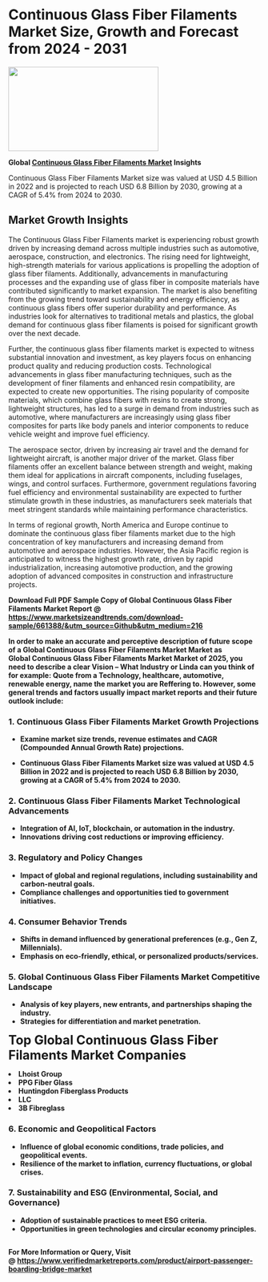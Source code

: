 <H1>Continuous Glass Fiber Filaments Market Size, Growth and Forecast from 2024 - 2031</H1><img class="aligncenter size-medium wp-image-584254" src="https://thirdeyenews.in/wp-content/uploads/2024/09/Global-Market-Research-300x168.jpeg" alt="" width="300" height="168" /><p><strong>Global&nbsp;<a href="https://www.marketsizeandtrends.com/download-sample/661388/&amp;utm_source=Github&utm_medium=216">Continuous Glass Fiber Filaments Market</a> Insights</strong></p><p>Continuous Glass Fiber Filaments Market size was valued at USD 4.5 Billion in 2022 and is projected to reach USD 6.8 Billion by 2030, growing at a CAGR of 5.4% from 2024 to 2030.</p><p><h2>Market Growth Insights</h2> <p>The Continuous Glass Fiber Filaments market is experiencing robust growth driven by increasing demand across multiple industries such as automotive, aerospace, construction, and electronics. The rising need for lightweight, high-strength materials for various applications is propelling the adoption of glass fiber filaments. Additionally, advancements in manufacturing processes and the expanding use of glass fiber in composite materials have contributed significantly to market expansion. The market is also benefiting from the growing trend toward sustainability and energy efficiency, as continuous glass fibers offer superior durability and performance. As industries look for alternatives to traditional metals and plastics, the global demand for continuous glass fiber filaments is poised for significant growth over the next decade.</p> <p><strong></strong></p> <p>Further, the continuous glass fiber filaments market is expected to witness substantial innovation and investment, as key players focus on enhancing product quality and reducing production costs. Technological advancements in glass fiber manufacturing techniques, such as the development of finer filaments and enhanced resin compatibility, are expected to create new opportunities. The rising popularity of composite materials, which combine glass fibers with resins to create strong, lightweight structures, has led to a surge in demand from industries such as automotive, where manufacturers are increasingly using glass fiber composites for parts like body panels and interior components to reduce vehicle weight and improve fuel efficiency.</p> <p>The aerospace sector, driven by increasing air travel and the demand for lightweight aircraft, is another major driver of the market. Glass fiber filaments offer an excellent balance between strength and weight, making them ideal for applications in aircraft components, including fuselages, wings, and control surfaces. Furthermore, government regulations favoring fuel efficiency and environmental sustainability are expected to further stimulate growth in these industries, as manufacturers seek materials that meet stringent standards while maintaining performance characteristics.</p> <p>In terms of regional growth, North America and Europe continue to dominate the continuous glass fiber filaments market due to the high concentration of key manufacturers and increasing demand from automotive and aerospace industries. However, the Asia Pacific region is anticipated to witness the highest growth rate, driven by rapid industrialization, increasing automotive production, and the growing adoption of advanced composites in construction and infrastructure projects.</p> <p><strong></p><p><span class=""><strong>Download Full PDF Sample Copy of Global Continuous Glass Fiber Filaments Market Report</strong> @ <a href="https://www.marketsizeandtrends.com/download-sample/661388/&amp;utm_source=Github&utm_medium=216" target="_blank">https://www.marketsizeandtrends.com/download-sample/661388/&amp;utm_source=Github&utm_medium=216</a></span></p><p>In order to make an accurate and perceptive description of future scope of a Global&nbsp;Continuous Glass Fiber Filaments Market Market as Global&nbsp;Continuous Glass Fiber Filaments Market Market of 2025, you need to describe a clear Vision &ndash; What Industry or Linda can you think of for example: Quote from a Technology, healthcare, automotive, renewable energy, name the market you are Reffering to. However, some general trends and factors usually impact market reports and their future outlook include:</p><h3>1.&nbsp;<strong>Continuous Glass Fiber Filaments Market Growth Projections</strong></h3><ul><li>Examine market size trends, revenue estimates and CAGR (Compounded Annual Growth Rate) projections.</li><li><p>Continuous Glass Fiber Filaments Market size was valued at USD 4.5 Billion in 2022 and is projected to reach USD 6.8 Billion by 2030, growing at a CAGR of 5.4% from 2024 to 2030.</p></li></ul><h3>2.&nbsp;<strong>Continuous Glass Fiber Filaments Market Technological Advancements</strong></h3><ul><li>Integration of AI, IoT, blockchain, or automation in the industry.</li><li>Innovations driving cost reductions or improving efficiency.</li></ul><h3>3.&nbsp;<strong>Regulatory and Policy Changes</strong></h3><ul><li>Impact of global and regional regulations, including sustainability and carbon-neutral goals.</li><li>Compliance challenges and opportunities tied to government initiatives.</li></ul><h3>4.&nbsp;<strong>Consumer Behavior Trends</strong></h3><ul><li>Shifts in demand influenced by generational preferences (e.g., Gen Z, Millennials).</li><li>Emphasis on eco-friendly, ethical, or personalized products/services.</li></ul><h3>5.&nbsp;<strong>Global Continuous Glass Fiber Filaments Market Competitive Landscape</strong></h3><ul><li>Analysis of key players, new entrants, and partnerships shaping the industry.</li><li>Strategies for differentiation and market penetration.</li></ul><p data-pm-slice="1 1 []"><span style="color: inherit; font-family: inherit; font-size: 25px;">Top Global Continuous Glass Fiber Filaments Market Companies</span></p><div class="" data-test-id=""><p><li>Lhoist Group</li><li> PPG Fiber Glass</li><li> Huntingdon Fiberglass Products</li><li> LLC</li><li> 3B Fibreglass</li></p></div><h3>6.&nbsp;<strong>Economic and Geopolitical Factors</strong></h3><ul><li>Influence of global economic conditions, trade policies, and geopolitical events.</li><li>Resilience of the market to inflation, currency fluctuations, or global crises.</li></ul><h3>7.&nbsp;<strong>Sustainability and ESG (Environmental, Social, and Governance)</strong></h3><ul><li>Adoption of sustainable practices to meet ESG criteria.</li><li>Opportunities in green technologies and circular economy principles.</li></ul><h2><strong style="font-size: 14px;">For More Information or Query, Visit @&nbsp;</strong><a style="background-color: #ffffff; font-size: 14px;" href="https://www.marketsizeandtrends.com/report/continuous-glass-fiber-filaments-market/" target="_blank">https://www.verifiedmarketreports.com/product/airport-passenger-boarding-bridge-market</a></h2>
